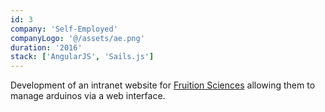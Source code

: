 ```yaml
---
id: 3
company: 'Self-Employed'
companyLogo: '@/assets/ae.png'
duration: '2016'
stack: ['AngularJS', 'Sails.js']
---
```


Development of an intranet website for <a href='https://www.fruitionsciences.com/' target='_blank' rel='noopener noreferrer'>Fruition Sciences</a> allowing them to manage arduinos via a web interface.
